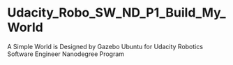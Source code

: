 # Udacity_Robo_SW_ND_P1_Build_My_World
A Simple World is Designed by Gazebo Ubuntu for Udacity Robotics Software Engineer Nanodegree Program 
